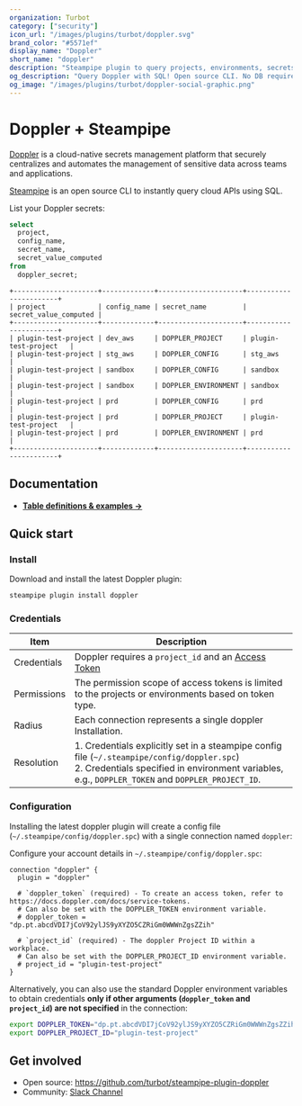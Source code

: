 ```yaml
---
organization: Turbot
category: ["security"]
icon_url: "/images/plugins/turbot/doppler.svg"
brand_color: "#5571ef"
display_name: "Doppler"
short_name: "doppler"
description: "Steampipe plugin to query projects, environments, secrets and more from Doppler."
og_description: "Query Doppler with SQL! Open source CLI. No DB required."
og_image: "/images/plugins/turbot/doppler-social-graphic.png"
---
```


# Doppler + Steampipe

[Doppler](https://www.doppler.com/) is a cloud-native secrets management platform that securely centralizes and automates the management of sensitive data across teams and applications.

[Steampipe](https://steampipe.io) is an open source CLI to instantly query cloud APIs using SQL.

List your Doppler secrets:

```sql
select
  project,
  config_name,
  secret_name,
  secret_value_computed
from
  doppler_secret;
```

```
+---------------------+-------------+---------------------+-----------------------+
| project             | config_name | secret_name         | secret_value_computed |
+---------------------+-------------+---------------------+-----------------------+
| plugin-test-project | dev_aws     | DOPPLER_PROJECT     | plugin-test-project   |
| plugin-test-project | stg_aws     | DOPPLER_CONFIG      | stg_aws               |
| plugin-test-project | sandbox     | DOPPLER_CONFIG      | sandbox               |
| plugin-test-project | sandbox     | DOPPLER_ENVIRONMENT | sandbox               |
| plugin-test-project | prd         | DOPPLER_CONFIG      | prd                   |
| plugin-test-project | prd         | DOPPLER_PROJECT     | plugin-test-project   |
| plugin-test-project | prd         | DOPPLER_ENVIRONMENT | prd                   |
+---------------------+-------------+---------------------+-----------------------+
```

## Documentation

- **[Table definitions & examples →](/plugins/turbot/doppler/tables)**

## Quick start

### Install

Download and install the latest Doppler plugin:

```sh
steampipe plugin install doppler
```

### Credentials

| Item        | Description                                                                                                                                                                 |
| ----------- | --------------------------------------------------------------------------------------------------------------------------------------------------------------------------- |
| Credentials | Doppler requires a `project_id` and an [Access Token](https://docs.doppler.com/reference/auth-token-formats)                                                                                   |
| Permissions | The permission scope of access tokens is limited to the projects or environments based on token type.                                                                       |
| Radius      | Each connection represents a single doppler Installation.                                                                                                                   |
| Resolution  | 1. Credentials explicitly set in a steampipe config file (`~/.steampipe/config/doppler.spc`)<br />2. Credentials specified in environment variables, e.g., `DOPPLER_TOKEN` and `DOPPLER_PROJECT_ID`. |

### Configuration

Installing the latest doppler plugin will create a config file (`~/.steampipe/config/doppler.spc`) with a single connection named `doppler`:

Configure your account details in `~/.steampipe/config/doppler.spc`:

```hcl
connection "doppler" {
  plugin = "doppler"

  # `doppler_token` (required) - To create an access token, refer to https://docs.doppler.com/docs/service-tokens.
  # Can also be set with the DOPPLER_TOKEN environment variable.
  # doppler_token = "dp.pt.abcdVDI7jCoV92ylJS9yXYZO5CZRiGm0WWWnZgsZZih"

  # `project_id` (required) - The doppler Project ID within a workplace.
  # Can also be set with the DOPPLER_PROJECT_ID environment variable.
  # project_id = "plugin-test-project"
}
```

Alternatively, you can also use the standard Doppler environment variables to obtain credentials **only if other arguments (`doppler_token` and `project_id`) are not specified** in the connection:

```sh
export DOPPLER_TOKEN="dp.pt.abcdVDI7jCoV92ylJS9yXYZO5CZRiGm0WWWnZgsZZih"
export DOPPLER_PROJECT_ID="plugin-test-project"
```
## Get involved

- Open source: https://github.com/turbot/steampipe-plugin-doppler
- Community: [Slack Channel](https://steampipe.io/community/join)
